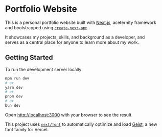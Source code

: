 # Portfolio Website

This is a personal portfolio website built with [Next.js](https://nextjs.org), aceternity framework and bootstrapped using [`create-next-app`](https://nextjs.org/docs/app/api-reference/cli/create-next-app).

It showcases my projects, skills, and background as a developer, and serves as a central place for anyone to learn more about my work.

## Getting Started

To run the development server locally:

```bash
npm run dev
# or
yarn dev
# or
pnpm dev
# or
bun dev
```

Open [http://localhost:3000](http://localhost:3000) with your browser to see the result.

This project uses [`next/font`](https://nextjs.org/docs/app/building-your-application/optimizing/fonts) to automatically optimize and load [Geist](https://vercel.com/font), a new font family for Vercel.
